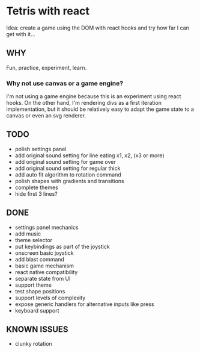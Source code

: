 # Tetris with react

Idea: create a game using the DOM with react hooks and try how far I can get with it...

## WHY

Fun, practice, experiment, learn.

### Why not use canvas or a game engine?

I'm not using a game engine because this is an experiment using react hooks.
On the other hand, I'm rendering divs as a first iteration implementation, but it should be relatively easy to adapt the game state to a canvas or even an svg renderer.

## TODO

- polish settings panel
- add original sound setting for line eating x1, x2, (x3 or more)
- add original sound setting for game over
- add original sound setting for regular thick
- add auto fit algorithm to rotation command
- polish shapes with gradients and transitions
- complete themes
- hide first 3 lines?

## DONE

- settings panel mechanics
- add music
- theme selector
- put keybindings as part of the joystick
- onscreen basic joystick
- add blast command
- basic game mechanism
- react native compatibility
- separate state from UI
- support theme
- test shape positions
- support levels of complexity
- expose generic handlers for alternative inputs like press
- keyboard support

## KNOWN ISSUES

- clunky rotation

